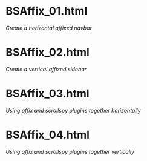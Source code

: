 # BSAffix_01.html
*Create a horizontal affixed navbar*

# BSAffix_02.html
*Create a vertical affixed sidebar*

# BSAffix_03.html
*Using affix and scrollspy plugins together horizontally*

# BSAffix_04.html
*Using affix and scrollspy plugins together vertically*

